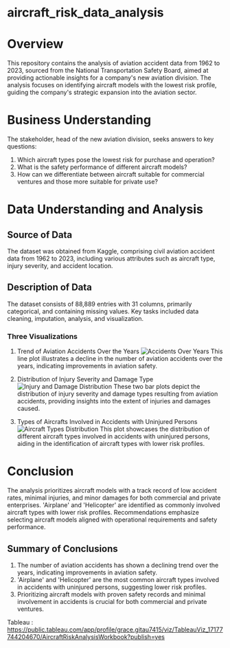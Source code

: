 # aircraft_risk_data_analysis

# Overview
This repository contains the analysis of aviation accident data from 1962 to 2023, sourced from the National Transportation Safety Board, aimed at providing actionable insights for a company's new aviation division. The analysis focuses on identifying aircraft models with the lowest risk profile, guiding the company's strategic expansion into the aviation sector.

# Business Understanding
The stakeholder, head of the new aviation division, seeks answers to key questions:
1. Which aircraft types pose the lowest risk for purchase and operation?
2. What is the safety performance of different aircraft models?
3. How can we differentiate between aircraft suitable for commercial ventures and those more suitable for private use?

# Data Understanding and Analysis
## Source of Data
The dataset was obtained from Kaggle, comprising civil aviation accident data from 1962 to 2023, including various attributes such as aircraft type, injury severity, and accident location.

## Description of Data
The dataset consists of 88,889 entries with 31 columns, primarily categorical, and containing missing values. Key tasks included data cleaning, imputation, analysis, and visualization.

### Three Visualizations
1. Trend of Aviation Accidents Over the Years
   ![Accidents Over Years](images/accidents_over_years.png)
   This line plot illustrates a decline in the number of aviation accidents over the years, indicating improvements in aviation safety.

2. Distribution of Injury Severity and Damage Type
   ![Injury and Damage Distribution](images/injury_damage_distribution.png)
   These two bar plots depict the distribution of injury severity and damage types resulting from aviation accidents, providing insights into the extent of injuries and damages caused.

3. Types of Aircrafts Involved in Accidents with Uninjured Persons
   ![Aircraft Types Distribution](images/aircraft_types_distribution.png)
   This plot showcases the distribution of different aircraft types involved in accidents with uninjured persons, aiding in the identification of aircraft types with lower risk profiles.

# Conclusion
The analysis prioritizes aircraft models with a track record of low accident rates, minimal injuries, and minor damages for both commercial and private enterprises. 'Airplane' and 'Helicopter' are identified as commonly involved aircraft types with lower risk profiles. Recommendations emphasize selecting aircraft models aligned with operational requirements and safety performance.

## Summary of Conclusions
1. The number of aviation accidents has shown a declining trend over the years, indicating improvements in aviation safety.
2. 'Airplane' and 'Helicopter' are the most common aircraft types involved in accidents with uninjured persons, suggesting lower risk profiles.
3. Prioritizing aircraft models with proven safety records and minimal involvement in accidents is crucial for both commercial and private ventures.


Tableau : https://public.tableau.com/app/profile/grace.gitau7415/viz/TableauViz_17177744204670/AircraftRiskAnalysisWorkbook?publish=yes
